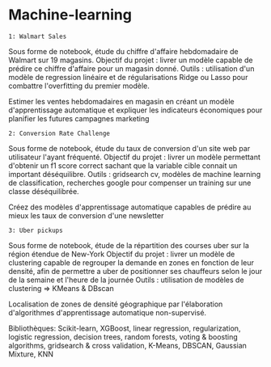 # Machine-learning



    1: Walmart Sales

Sous forme de notebook, étude du chiffre d'affaire hebdomadaire de Walmart sur 19 magasins. Objectif du projet : livrer un modèle capable de prédire ce chiffre d'affaire pour un magasin donné. Outils : utilisation d'un modèle de regression linéaire et de régularisations Ridge ou Lasso pour combattre l'overfitting du premier modèle.

Estimer les ventes hebdomadaires en magasin en créant un modèle d'apprentissage automatique et expliquer les indicateurs économiques pour planifier les futures campagnes marketing

    2: Conversion Rate Challenge

Sous forme de notebook, étude du taux de conversion d'un site web par utilisateur l'ayant fréquenté. Objectif du projet : livrer un modèle permettant d'obtenir un f1 score correct sachant que la variable cible connait un important déséquilibre. Outils : gridsearch cv, modèles de machine learning de classification, recherches google pour compenser un training sur une classe déséquilibrée.

Créez des modèles d'apprentissage automatique capables de prédire au mieux les taux de conversion d'une newsletter 

    3: Uber pickups

Sous forme de notebook, étude de la répartition des courses uber sur la région étendue de New-York Objectif du projet : livrer un modèle de clustering capable de regrouper la demande en zones en fonction de leur densité, afin de permettre a uber de positionner ses chauffeurs selon le jour de la semaine et l'heure de la journée Outils : utilisation de modèles de clustering => KMeans & DBscan

Localisation de zones de densité géographique par l'élaboration d'algorithmes d'apprentissage automatique non-supervisé.


Bibliothèques: Scikit-learn, XGBoost, linear regression, regularization, logistic regression, decision trees, random forests, voting & boosting algorithms, gridsearch & cross validation, K-Means, DBSCAN, Gaussian Mixture, KNN

